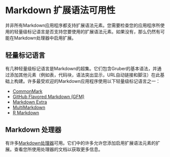 # Markdown 扩展语法可用性

并非所有Markdown应用程序都支持扩展语法元素。您需要检查您的应用程序所使用的轻量级标记语言是否支持您要使用的扩展语法元素。如果没有，那么仍然有可能在Markdown处理器中启用扩展。

## 轻量标记语言
有几种轻量级标记语言是Markdown的超集。它们包含Gruber的基本语法，并通过添加其他元素（例如表，代码块，语法突出显示，URL自动链接和脚注）在此基础上构建。许多最受欢迎的Markdown应用程序使用以下轻量级标记语言之一：

- [CommonMark](https://commonmark.org)
- [GitHub Flavored Markdown (GFM)](https://github.github.com/gfm/)
- [Markdown Extra](https://michelf.ca/projects/php-markdown/extra/)
- [MultiMarkdown](https://fletcherpenney.net/multimarkdown/)
- [R Markdown](https://rmarkdown.rstudio.com/)

## Markdown 处理器
有许多[Markdown处理器](https://github.com/markdown/markdown.github.com/wiki/Implementations)可用。它们中的许多允许您添加启用扩展语法元素的扩展。查看您所使用处理器的文档以获取更多信息。

